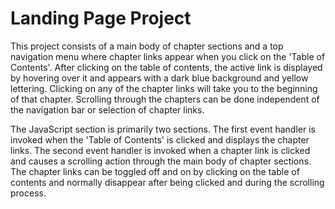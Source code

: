 # Landing Page Project

This project consists of a main body of chapter sections and a top navigation menu where chapter links appear when you click on the 'Table of Contents'. After clicking on the table of contents, the active link is displayed by hovering over it and appears with a dark blue background and yellow lettering. Clicking on any of the chapter links will take you to the beginning of that chapter. Scrolling through the chapters can be done independent of the navigation bar or selection of chapter links. 

The JavaScript section is primarily two sections. The first event handler is invoked when the 'Table of Contents' is clicked and displays the chapter links. The second event handler is invoked when a chapter link is clicked and causes a scrolling action through the main body of chapter sections. The chapter links can be toggled off and on by clicking on the table of contents and normally disappear after being clicked and during the scrolling process.

